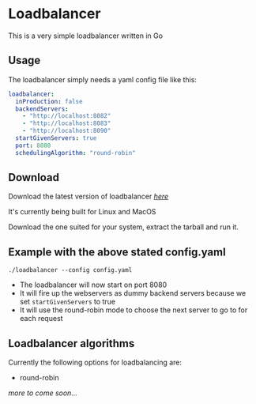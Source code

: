 # Loadbalancer

This is a very simple loadbalancer written in Go

## Usage

The loadbalancer simply needs a yaml config file like this:

```yaml
loadbalancer:
  inProduction: false
  backendServers:
    - "http://localhost:8082"
    - "http://localhost:8083"
    - "http://localhost:8090"
  startGivenServers: true
  port: 8080
  schedulingAlgorithm: "round-robin"
```

## Download

Download the latest version of loadbalancer *[here](https://github.com/LarsNieuwenhuizen/loadbalancer/releases/latest)*

It's currently being built for Linux and MacOS

Download the one suited for your system, extract the tarball and run it.

## Example with the above stated config.yaml

`./loadbalancer --config config.yaml`

- The loadbalancer will now start on port 8080
- It will fire up the webservers as dummy backend servers because we set `startGivenServers` to true
- It will use the round-robin mode to choose the next server to go to for each request

## Loadbalancer algorithms

Currently the following options for loadbalancing are:

- round-robin

*more to come soon...*
